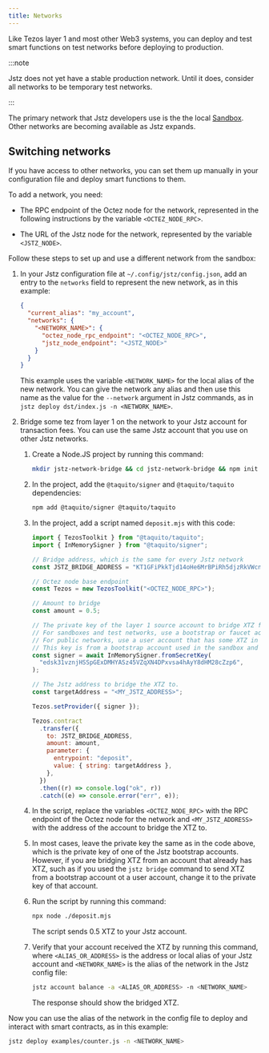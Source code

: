 ```yaml
---
title: Networks
---
```


Like Tezos layer 1 and most other Web3 systems, you can deploy and test smart functions on test networks before deploying to production.

:::note

Jstz does not yet have a stable production network.
Until it does, consider all networks to be temporary test networks.

:::

The primary network that Jstz developers use is the the local [Sandbox](/sandbox).
Other networks are becoming available as Jstz expands.

## Switching networks

If you have access to other networks, you can set them up manually in your configuration file and deploy smart functions to them.

To add a network, you need:

- The RPC endpoint of the Octez node for the network, represented in the following instructions by the variable `<OCTEZ_NODE_RPC>`.

- The URL of the Jstz node for the network, represented by the variable `<JSTZ_NODE>`.

Follow these steps to set up and use a different network from the sandbox:

1. In your Jstz configuration file at `~/.config/jstz/config.json`, add an entry to the `networks` field to represent the new network, as in this example:

   ```json
   {
     "current_alias": "my_account",
     "networks": {
       "<NETWORK_NAME>": {
         "octez_node_rpc_endpoint": "<OCTEZ_NODE_RPC>",
         "jstz_node_endpoint": "<JSTZ_NODE>"
       }
     }
   }
   ```

   This example uses the variable `<NETWORK_NAME>` for the local alias of the new network.
   You can give the network any alias and then use this name as the value for the `--network` argument in Jstz commands, as in `jstz deploy dst/index.js -n <NETWORK_NAME>`.

1. Bridge some tez from layer 1 on the network to your Jstz account for transaction fees.
   You can use the same Jstz account that you use on other Jstz networks.

   1. Create a Node.JS project by running this command:

      ```bash
      mkdir jstz-network-bridge && cd jstz-network-bridge && npm init -y
      ```

   1. In the project, add the `@taquito/signer` and `@taquito/taquito` dependencies:

      ```bash
      npm add @taquito/signer @taquito/taquito
      ```

   1. In the project, add a script named `deposit.mjs` with this code:

      ```javascript
      import { TezosToolkit } from "@taquito/taquito";
      import { InMemorySigner } from "@taquito/signer";

      // Bridge address, which is the same for every Jstz network
      const JSTZ_BRIDGE_ADDRESS = "KT1GFiPkkTjd14oHe6MrBPiRh5djzRkVWcni";

      // Octez node base endpoint
      const Tezos = new TezosToolkit("<OCTEZ_NODE_RPC>");

      // Amount to bridge
      const amount = 0.5;

      // The private key of the layer 1 source account to bridge XTZ from.
      // For sandboxes and test networks, use a bootstrap or faucet account.
      // For public networks, use a user account that has some XTZ in it.
      // This key is from a bootstrap account used in the sandbox and other Jstz test networks.
      const signer = await InMemorySigner.fromSecretKey(
        "edsk31vznjHSSpGExDMHYASz45VZqXN4DPxvsa4hAyY8dHM28cZzp6",
      );

      // The Jstz address to bridge the XTZ to.
      const targetAddress = "<MY_JSTZ_ADDRESS>";

      Tezos.setProvider({ signer });

      Tezos.contract
        .transfer({
          to: JSTZ_BRIDGE_ADDRESS,
          amount: amount,
          parameter: {
            entrypoint: "deposit",
            value: { string: targetAddress },
          },
        })
        .then((r) => console.log("ok", r))
        .catch((e) => console.error("err", e));
      ```

   1. In the script, replace the variables `<OCTEZ_NODE_RPC>` with the RPC endpoint of the Octez node for the network and `<MY_JSTZ_ADDRESS>` with the address of the account to bridge the XTZ to.

   1. In most cases, leave the private key the same as in the code above, which is the private key of one of the Jstz bootstrap accounts.
      However, if you are bridging XTZ from an account that already has XTZ, such as if you used the `jstz bridge` command to send XTZ from a bootstrap account ot a user account, change it to the private key of that account.

   1. Run the script by running this command:

      ```bash
      npx node ./deposit.mjs
      ```

      The script sends 0.5 XTZ to your Jstz account.

   1. Verify that your account received the XTZ by running this command, where `<ALIAS_OR_ADDRESS>` is the address or local alias of your Jstz account and `<NETWORK_NAME>` is the alias of the network in the Jstz config file:

      ```bash
      jstz account balance -a <ALIAS_OR_ADDRESS> -n <NETWORK_NAME>
      ```

      The response should show the bridged XTZ.

Now you can use the alias of the network in the config file to deploy and interact with smart contracts, as in this example:

```bash
jstz deploy examples/counter.js -n <NETWORK_NAME>
```
